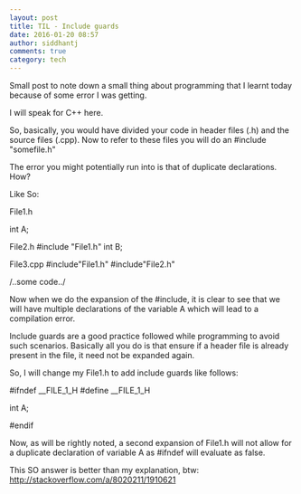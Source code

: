 ```yaml
---
layout: post
title: TIL - Include guards
date: 2016-01-20 08:57
author: siddhantj
comments: true
category: tech
---
```

Small post to note down a small thing about programming that I learnt today because of some error I was getting.

I will speak for C++ here.

So, basically, you would have divided your code in header files (.h) and the source files (.cpp). Now to refer to these files you will do an #include "somefile.h"

The error you might potentially run into is that of duplicate declarations. How?

Like So:

File1.h

int A;

File2.h
#include "File1.h"
int B;

File3.cpp
#include"File1.h"
#include"File2.h"

/..some code../

Now when we do the expansion of the #include, it is clear to see that we will have multiple declarations of the variable A which will lead to a compilation error.

Include guards are a good practice followed while programming to avoid such scenarios. Basically all you do is that ensure if a header file is already present in the file, it need not be expanded again.

So, I will change my File1.h to add include guards like follows:

#ifndef __FILE_1_H
#define __FILE_1_H

int A;

#endif

Now, as will be rightly noted, a second expansion of File1.h will not allow for a duplicate declaration of variable A as #ifndef will evaluate as false.

This SO answer is better than my explanation, btw:
http://stackoverflow.com/a/8020211/1910621
